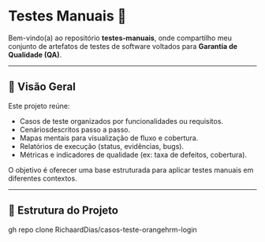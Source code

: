 # Testes Manuais 🧪

Bem-vindo(a) ao repositório **testes‑manuais**, onde compartilho meu conjunto de artefatos de testes de software voltados para **Garantia de Qualidade (QA)**.

---

## 🧭 Visão Geral

Este projeto reúne:

- Casos de teste organizados por funcionalidades ou requisitos.
- Cenáriosdescritos passo a passo.
- Mapas mentais para visualização de fluxo e cobertura.
- Relatórios de execução (status, evidências, bugs).
- Métricas e indicadores de qualidade (ex: taxa de defeitos, cobertura).

O objetivo é oferecer uma base estruturada para aplicar testes manuais em diferentes contextos.

---

## 📁 Estrutura do Projeto

gh repo clone RichaardDias/casos-teste-orangehrm-login
